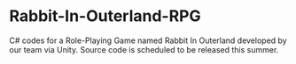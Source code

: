# Rabbit-In-Outerland-RPG
C# codes for a Role-Playing Game named Rabbit In Outerland developed by our team via Unity.
Source code is scheduled to be released this summer.
